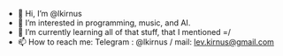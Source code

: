 - 👋 Hi, I’m @lkirnus
- 👀 I’m interested in programming, music, and AI. 
- 🌱 I’m currently learning all of that stuff, that I mentioned =/
- 📫 How to reach me: Telegram : @lkirnus / mail: lev.kirnus@gmail.com

<!---
lkirnus/lkirnus is a ✨ special ✨ repository because its `README.md` (this file) appears on your GitHub profile.
You can click the Preview link to take a look at your changes.
--->
